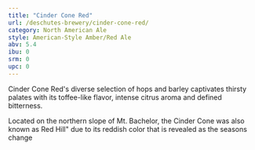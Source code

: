 ```yaml
---
title: "Cinder Cone Red"
url: /deschutes-brewery/cinder-cone-red/
category: North American Ale
style: American-Style Amber/Red Ale
abv: 5.4
ibu: 0
srm: 0
upc: 0
---
```

Cinder Cone Red's diverse selection of hops and barley captivates thirsty palates with its toffee-like flavor, intense citrus aroma and defined bitterness.

Located on the northern slope of Mt. Bachelor, the Cinder Cone was also known as Red Hill" due to its reddish color that is revealed as the seasons change
